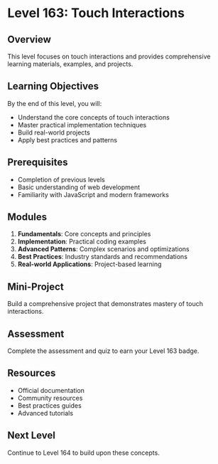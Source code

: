 # Level 163: Touch Interactions

## Overview
This level focuses on touch interactions and provides comprehensive learning materials, examples, and projects.

## Learning Objectives
By the end of this level, you will:
- Understand the core concepts of touch interactions
- Master practical implementation techniques
- Build real-world projects
- Apply best practices and patterns

## Prerequisites
- Completion of previous levels
- Basic understanding of web development
- Familiarity with JavaScript and modern frameworks

## Modules
1. **Fundamentals**: Core concepts and principles
2. **Implementation**: Practical coding examples
3. **Advanced Patterns**: Complex scenarios and optimizations
4. **Best Practices**: Industry standards and recommendations
5. **Real-world Applications**: Project-based learning

## Mini-Project
Build a comprehensive project that demonstrates mastery of touch interactions.

## Assessment
Complete the assessment and quiz to earn your Level 163 badge.

## Resources
- Official documentation
- Community resources
- Best practices guides
- Advanced tutorials

## Next Level
Continue to Level 164 to build upon these concepts.
